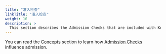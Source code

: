 ```yaml
---
title: "准入检查"
linkTitle: "准入检查"
weight: 10
description: >
  This section describes the Admission Checks that are included with Kueue.
---
```

You can read the [Concepts](/docs/concepts) section to learn how [Admission Checks](/docs/concepts/admission_check/) influence admission.
